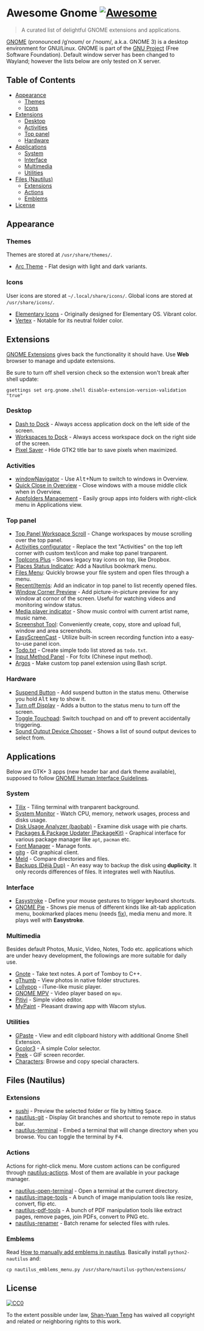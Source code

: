 # Awesome Gnome [![Awesome](https://cdn.rawgit.com/sindresorhus/awesome/d7305f38d29fed78fa85652e3a63e154dd8e8829/media/badge.svg)](https://github.com/sindresorhus/awesome)

> A curated list of delightful GNOME extensions and applications.

[GNOME](https://www.gnome.org/) (pronounced /ɡˈnoʊm/ or /ˈnoʊm/, a.k.a. GNOME 3) is a desktop environment for GNU/Linux. GNOME is part of the [GNU Project](http://www.gnu.org/) (Free Software Foundation). Default window server has been changed to Wayland; however the lists below are only tested on X server.

## Table of Contents
* [Appearance](#appearance)
  * [Themes](#themes)
  * [Icons](#icons)
* [Extensions](#extensions)
  * [Desktop](#desktop)
  * [Activities](#activities)
  * [Top panel](#top-panel)
  * [Hardware](#hardware)
* [Applications](#applications)
  * [System](#system)
  * [Interface](#interface)
  * [Multimedia](#multimedia)
  * [Utilities](#utilities)
* [Files (Nautilus)](#files-nautilus)
  * [Extensions](#extensions-1)
  * [Actions](#actions)
  * [Emblems](#emblems)
* [License](#license)


## Appearance

### Themes

Themes are stored at `/usr/share/themes/`.

* [Arc Theme](https://github.com/horst3180/Arc-theme) -  Flat design with light and dark variants.


### Icons

User icons are stored at `~/.local/share/icons/`. Global icons are stored at `/usr/share/icons/`.

* [Elementary Icons](https://github.com/elementary/icons) - Originally designed for Elementary OS. Vibrant color.
* [Vertex](https://github.com/horst3180/vertex-icons) - Notable for its neutral folder color.

## Extensions

[GNOME Extensions](https://extensions.gnome.org/) gives back the functionality it should have. Use **Web** browser to manage and update extensions.

Be sure to turn off shell version check so the extension won't break after shell update:

```
gsettings set org.gnome.shell disable-extension-version-validation "true"
```

### Desktop

* [Dash to Dock](https://extensions.gnome.org/extension/307/dash-to-dock/) - Always access application dock on the left side of the screen.
* [Workspaces to Dock](https://extensions.gnome.org/extension/427/workspaces-to-dock/) - Always access workspace dock on the right side of the screen.
* [Pixel Saver](https://extensions.gnome.org/extension/723/pixel-saver/) - Hide GTK2 title bar to save pixels when maximized.

### Activities

* [windowNavigator](https://extensions.gnome.org/extension/10/windownavigator/) - Use <kbd>Alt</kbd>+Num to switch to windows in Overview.
* [Quick Close in Overview](https://extensions.gnome.org/extension/352/middle-click-to-close-in-overview/) - Close windows with a mouse middle click when in Overview.
* [Appfolders Management](https://extensions.gnome.org/extension/1217/appfolders-manager/) - Easily group apps into folders with right-click menu in Applications view.

### Top panel

* [Top Panel Workspace Scroll](https://extensions.gnome.org/extension/701/top-panel-workspace-scroll/) - Change workspaces by mouse scrolling over the top panel.
* [Activities configurator](https://extensions.gnome.org/extension/358/activities-configurator/) - Replace the text "Activities" on the top left corner with custom text/icon and make top panel tranparent.
* [TopIcons Plus](https://extensions.gnome.org/extension/1031/topicons/) - Shows legacy tray icons on top, like Dropbox.
* [Places Status Indicator](https://extensions.gnome.org/extension/8/places-status-indicator/): Add a Nautilus bookmark menu.
* [Files Menu](https://extensions.gnome.org/extension/907/files-menu/):
Quickly browse your file system and open files through a menu.
* [Recent(Item)s](https://extensions.gnome.org/extension/977/recent-items/): Add an indicator in top panel to list recently opened files.
* [Window Corner Preview](https://extensions.gnome.org/extension/1227/window-corner-preview/) - Add picture-in-picture preview for any window at cornor of the screen. Useful for watching videos and monitoring window status.
* [Media player indicator](https://extensions.gnome.org/extension/55/media-player-indicator/) - Show music control with current artist name, music name.
* [Screenshot Tool](https://extensions.gnome.org/extension/1112/screenshot-tool/): Conveniently create, copy, store and upload full, window and area screenshots.
* [EasyScreenCast](https://extensions.gnome.org/extension/690/easyscreencast/) - Utilize built-in screen recording function into a easy-to-use panel icon.
* [Todo.txt](https://extensions.gnome.org/extension/570/todotxt/) - Create simple todo list stored as `todo.txt`.
* [Input Method Panel](https://extensions.gnome.org/extension/261/kimpanel/) - For fcitx (Chinese input method).
* [Argos](https://extensions.gnome.org/extension/1176/argos/) - Make custom top panel extension using Bash script.

### Hardware

* [Suspend Button](https://extensions.gnome.org/extension/826/suspend-button/) - Add suspend button in the status menu. Otherwise you hold <kbd>Alt</kbd> key to show it.
* [Turn off Display](https://extensions.gnome.org/extension/897/turn-off-display/) - Adds a button to the status menu to turn off the screen.
* [Toggle Touchpad](https://extensions.gnome.org/extension/935/toggle-touchpad/): Switch touchpad on and off to prevent accidentally triggering.
* [Sound Output Device Chooser](https://extensions.gnome.org/extension/906/sound-output-device-chooser/) - Shows a list of sound output devices to select from.

## Applications

Below are GTK+ 3 apps (new header bar and dark theme available), supposed to follow [GNOME Human Interface Guidelines](https://developer.gnome.org/hig/stable/).

### System

* [Tilix](https://gnunn1.github.io/tilix-web/) - Tiling terminal with tranparent background.
* [System Monitor](https://wiki.gnome.org/Apps/SystemMonitor) - Watch CPU, memory, network usages, process and disks usage.
* [Disk Usage Analyzer (baobab)](https://wiki.gnome.org/Apps/Baobab) - Examine disk usage with pie charts.
* [Packages & Package Updater (PackageKit)](https://www.freedesktop.org/software/PackageKit/) - Graphical interface for various package manager like `apt`, `pacman` etc.
* [Font Manager](https://fontmanager.github.io/) - Manage fonts.
* [gitg](https://wiki.gnome.org/Apps/Gitg) - Git graphical client.
* [Meld](http://meldmerge.org/) - Compare directories and files.
* [Backups (Déjà Dup)](https://wiki.gnome.org/Apps/DejaDup) - An easy way to backup the disk using **duplicity**. It only records differences of files. It integrates well with Nautilus.

### Interface

* [Easystroke](https://github.com/thjaeger/easystroke/wiki) - Define your mouse gestures to trigger keyboard shortcuts.
* [GNOME Pie](https://simmesimme.github.io/gnome-pie.html) - Shows pie menus of different kinds like alt-tab application menu, bookmarked places menu (needs [fix](https://gist.github.com/tanyuan/01dfc1f283a4de578968865db6b239f0)), media menu and more. It plays well with **Easystroke**.

### Multimedia

Besides default Photos, Music, Video, Notes, Todo etc. applications which are under heavy development, the followings are more suitable for daily use.

* [Gnote](https://wiki.gnome.org/Apps/Gnote) - Take text notes. A port of Tomboy to C++.
* [gThumb](https://wiki.gnome.org/Apps/gthumb) - View photos in native folder structures.
* [Lollypop](https://gnumdk.github.io/lollypop-web/) - iTune-like music player.
* [GNOME MPV](https://gnome-mpv.github.io/) - Video player based on `mpv`.
* [Pitivi](http://www.pitivi.org/) - Simple video editor.
* [MyPaint](http://mypaint.org/) - Pleasant drawing app with Wacom stylus.

### Utilities

* [GPaste](https://github.com/Keruspe/GPaste) - View and edit clipboard history with additional Gnome Shell Extension.
* [Gcolor3](https://hjdskes.github.io/projects/gcolor3/) - A simple Color selector.
* [Peek](https://github.com/phw/peek) - GIF screen recorder.
* [Characters](https://wiki.gnome.org/Design/Apps/CharacterMap): Browse and copy special characters.

## Files (Nautilus)

### Extensions

* [sushi](https://github.com/GNOME/sushi) - Preview the selected folder or file by hitting <kbd>Space</kbd>.
* [nautilus-git](https://github.com/bil-elmoussaoui/nautilus-git) - Display Git branches and shortcut to remote repo in status bar.
* [nautilus-terminal](http://projects.flogisoft.com/nautilus-terminal/) - Embed a terminal that will change directory when you browse. You can toggle the terminal by <kbd>F4</kbd>.

### Actions

Actions for right-click menu. More custom actions can be configured through [nautilus-actions](http://www.nautilus-actions.org/). Most of them are available in your package manager.

* [nautilus-open-terminal](http://ftp.acc.umu.se/pub/GNOME/sources/nautilus-open-terminal/) - Open a terminal at the current directory.
* [nautilus-image-tools](http://www.atareao.es/apps/nautilus-image-tools-o-como-modificar-imagenes-desde-nautilus/) - A bunch of image manipulation tools like resize, convert, flip etc.
* [nautilus-pdf-tools](https://www.atareao.es/apps/nautilus-pdf-tools-o-modificando-pdf-desde-el-menu-contextual/) - A bunch of PDF manipulation tools like extract pages, remove pages, join PDFs, convert to PNG etc.
* [nautilus-renamer](https://launchpad.net/nautilus-renamer/) - Batch rename for selected files with rules.

### Emblems

Read [How to manually add emblems in nautilus](http://www.webupd8.org/2011/12/how-to-manually-add-emblems-in-nautilus.html). Basically install `python2-nautilus` and:

```
cp nautilus_emblems_menu.py /usr/share/nautilus-python/extensions/
```

## License

[![CC0](http://mirrors.creativecommons.org/presskit/buttons/88x31/svg/cc-zero.svg)](https://creativecommons.org/publicdomain/zero/1.0/)

To the extent possible under law, [Shan-Yuan Teng](http://tengshanyuan.com/) has waived all copyright and related or neighboring rights to this work.
